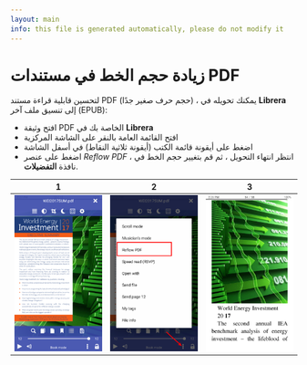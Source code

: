 ```yaml
---
layout: main
info: this file is generated automatically, please do not modify it
---
```


# زيادة حجم الخط في مستندات PDF

لتحسين قابلية قراءة مستند PDF (حجم حرف صغير جدًا) ، يمكنك تحويله في **Librera** إلى تنسيق ملف آخر (EPUB):
* افتح وثيقة PDF الخاصة بك في **Librera**
* افتح القائمة العامة بالنقر على الشاشة المركزية
* اضغط على أيقونة قائمة الكتب (أيقونة ثلاثية النقاط) في أسفل الشاشة
* اضغط على عنصر _Reflow PDF_ ، انتظر انتهاء التحويل ، ثم قم بتغيير حجم الخط في نافذة **التفضيلات**.

|1|2|3|
|-|-|-|
|![](1.png)|![](2.png)|![](3.png)|
